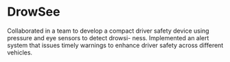 # DrowSee
Collaborated in a team to develop a compact driver safety device using pressure and eye sensors to detect drowsi-
ness. Implemented an alert system that issues timely warnings to enhance driver safety across different vehicles.
